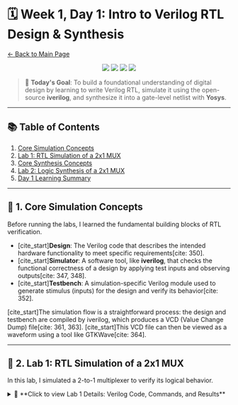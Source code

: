 # 🗓️ Week 1, Day 1: Intro to Verilog RTL Design & Synthesis

[← Back to Main Page](../README.md)

<p align="center">
  <img src="https://img.shields.io/badge/Week-1-blue?style=for-the-badge" />
  <img src="https://img.shields.io/badge/Day-1-blueviolet?style=for-the-badge" />
  <img src="https://img.shields.io/badge/Status-Complete-brightgreen?style=for-the-badge" />
  <img src="https://img.shields.io/badge/Tools-iverilog_&_Yosys-orange?style=for-the-badge" />
</p>

> 🚀 **Today's Goal**: To build a foundational understanding of digital design by learning to write Verilog RTL, simulate it using the open-source **iverilog**, and synthesize it into a gate-level netlist with **Yosys**.

---

## 📚 Table of Contents
1.  [Core Simulation Concepts](#-1-core-simulation-concepts)
2.  [Lab 1: RTL Simulation of a 2x1 MUX](#-2-lab-1-rtl-simulation-of-a-2x1-mux)
3.  [Core Synthesis Concepts](#-3-core-synthesis-concepts)
4.  [Lab 2: Logic Synthesis of a 2x1 MUX](#-4-lab-2-logic-synthesis-of-a-2x1-mux)
5.  [Day 1 Learning Summary](#-5-day-1-learning-summary)

---

## 🧠 1. Core Simulation Concepts

Before running the labs, I learned the fundamental building blocks of RTL verification.

* [cite_start]**Design**: The Verilog code that describes the intended hardware functionality to meet specific requirements[cite: 350].
* [cite_start]**Simulator**: A software tool, like **iverilog**, that checks the functional correctness of a design by applying test inputs and observing outputs[cite: 347, 348].
* [cite_start]**Testbench**: A simulation-specific Verilog module used to generate stimulus (inputs) for the design and verify its behavior[cite: 352].

[cite_start]The simulation flow is a straightforward process: the design and testbench are compiled by iverilog, which produces a VCD (Value Change Dump) file[cite: 361, 363]. [cite_start]This VCD file can then be viewed as a waveform using a tool like GTKWave[cite: 364].

---

## 🧪 2. Lab 1: RTL Simulation of a 2x1 MUX

In this lab, I simulated a 2-to-1 multiplexer to verify its logical behavior.

<details>
<summary>🔹 **Click to view Lab 1 Details: Verilog Code, Commands, and Results**</summary>

### Verilog Code

Here are the two Verilog files used for this simulation.

<details>
  <summary> MUX Design: `good_mux.v` </summary>
  
  ```verilog
  module good_mux (input i0, input i1, input sel, output reg y);
    always @ (*)
    begin
      if(sel)
        y<=i1;
      else
        y<=i0;
    end
  endmodule


</details>

<details>
<summary> MUX Testbench: tb_good_mux.v </summary>

Verilog

`timescale 1ns / 1ps
module tb_good_mux;
  // Inputs
  reg i0,i1,sel;
  // Outputs
  wire y;
  // Instantiate the Unit Under Test (UUT)
  good_mux uut (
    .sel(sel),
    .i0(i0),
    .i1(i1),
    .y(y)
  );
  initial begin
    $dumpfile("tb_good_mux.vcd");
    $dumpvars(0,tb_good_mux);
    // Initialize Inputs
    sel = 0;
    i0=0;
    i1=0;
    #300 $finish;
  end
  always #75 sel = ~sel;
  always #10 i0 = ~i0;
  always #55 i1 = ~i1;
endmodule


</details>

Simulation Commands
The following commands were used to compile the Verilog files, run the simulation, and open the waveform viewer.

Bash

# Compile the design and testbench together
iverilog good_mux.v tb_good_mux.v

# Execute the compiled output file (a.out)
./a.out

# Open the generated VCD waveform file with GTKWave
gtkwave tb_good_mux.vcd




📸 Waveform Analysis
(Insert your screenshot of the GTKWave simulation output here. It should show the i0, i1, sel, and y signals over time.)

</details>

⚙️ 3. Core Synthesis Concepts
After simulation, the next step is synthesis: converting the abstract RTL code into a physical gate-level implementation.


Synthesis: The process of translating RTL code into a gate-level netlist, which is a representation of the design using standard cells from a technology library.



Liberty (.lib) File: A technology library file that contains a collection of standard cells (like AND, OR, NOT, flip-flops) available for synthesis.


Gate Flavors: A single logic function (e.g., a 2-input AND gate) can have multiple "flavors" (slow, medium, fast) in the library. This is crucial for balancing performance, power, and area.

Fast Cells: Use wider transistors, resulting in low delay but higher power and area consumption. They are needed to meet performance targets (

setup time).



Slow Cells: Use narrower transistors, resulting in higher delay but lower power and area. They are often needed to prevent race conditions (

hold time violations).


🔬 4. Lab 2: Logic Synthesis of a 2x1 MUX
In this lab, I used Yosys to synthesize the good_mux.v design into a gate-level netlist using the sky130 standard cell library.

<details>
<summary>🔹 Click to view Lab 2 Details: Yosys Commands and Results</summary>

Yosys Command-Line Flow
The following commands were executed sequentially inside the Yosys prompt to perform synthesis.

Tcl

# 1. Read the standard cell library (.lib file)
yosys> read_liberty -lib lib/sky130_fd_sc_hd_tt_025C_1v80.lib

# 2. Read the Verilog design file
yosys> read_verilog verilog_files/good_mux.v

# 3. Synthesize the design for the top module 'good_mux'
yosys> synth -top good_mux

# 4. Map the synthesized design to the standard cells
yosys> abc -liberty lib/sky130_fd_sc_hd_tt_025C_1v80.lib

# 5. Show the graphical representation of the synthesized netlist
yosys> show

# 6. Write the final gate-level netlist to a Verilog file
yosys> write_verilog -noattr good_mux_netlist.v






📸 Synthesized Netlist Visualization
(Insert your screenshot of the graphical netlist generated by the show command here.)

Generated Netlist
(Insert a screenshot or code block of the final good_mux_netlist.v file here.)

</details>

✅ 5. Day 1 Learning Summary
Concept / Skill Learned	Tool(s) Used	Status
RTL Functional Verification	iverilog	✅ Mastered
Waveform Analysis & Debugging	GTKWave	✅ Mastered
Understanding of Synthesis Flow	Yosys	✅ Mastered
RTL-to-Gate-Level Netlist Conversion	Yosys	✅ Mastered
Liberty Library & Gate Flavors	Theory	✅ Understood

Export to Sheets
The environment is set, and the foundational concepts are clear. Ready for the next challenge!

